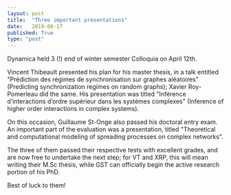 ```yaml
---
layout: post
title:  "Three important presentations"
date:   2019-06-17
published: True
type: "post"
---
```


Dynamica held 3 (!) end of winter semester Colloquia on April 12th. 

 Vincent Thibeault presented his plan for his master thesis, in a talk entitled
"Prédiction des régimes de synchronisation sur graphes aléatoires" (Predicting synchronization regimes on random graphs); Xavier Roy-Pomerleau did the same.
His presentation was titled "Inférence d’interactions d’ordre supérieur dans les systèmes complexes" (Inference of higher order interactions in complex systems).


 On this occasion, Guillaume St-Onge also passed his doctoral entry exam. An important part of the evaluation was a presentation, titled "Theoretical and computational modeling of spreading processes on complex networks".


 The three of them passed their respective tests with excellent grades, and are now free to undertake the next step; for VT and XRP, this will mean writing their M.Sc thesis, while GST can officially begin the active research portion of his PhD.


 Best of luck to them!


